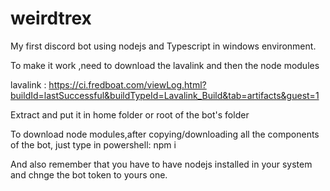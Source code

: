 # weirdtrex

My first discord bot using nodejs and Typescript in windows environment.

To make it work ,need to download the lavalink and then the node modules

lavalink : https://ci.fredboat.com/viewLog.html?buildId=lastSuccessful&buildTypeId=Lavalink_Build&tab=artifacts&guest=1

Extract and put it in home folder or root of the bot's folder

To download node modules,after copying/downloading all the components of the bot, just type in powershell: npm i 

And also remember that you have to have nodejs installed in your system and chnge the bot token to yours one.
